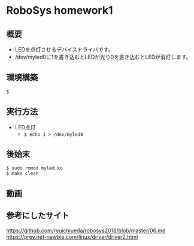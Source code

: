 RoboSys homework1
===

## 概要
* LEDを点灯させるデバイスドライバです。  
* /dev/myled0に1を書き込むとLEDが光り0を書き込むとLEDが消灯します。

## 環境構築
```
$ 
```

## 実行方法
* LED点灯
  * `$ echo 1 > /dev/myled0`

## 後始末
```
$ sudo rmmod myled.ko
$ make clean
```

## 動画


## 参考にしたサイト
https://github.com/ryuichiueda/robosys2018/blob/master/06.md  
https://prev.net-newbie.com/linux/driver/driver2.html
